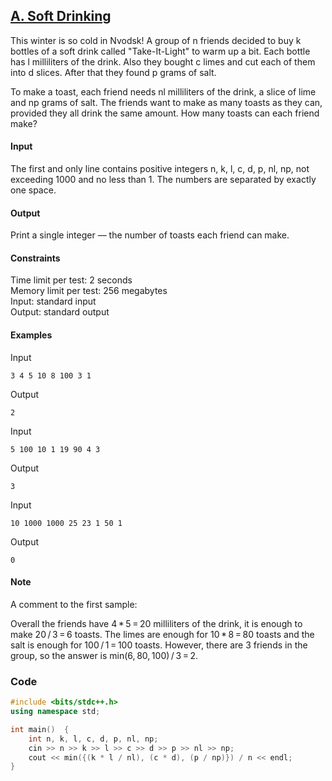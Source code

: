 ## [A. Soft Drinking](https://codeforces.com/problemset/problem/151/A)

This winter is so cold in Nvodsk! A group of n friends decided to buy k bottles of a soft drink called "Take-It-Light" to warm up a bit. Each bottle has l milliliters of the drink. Also they bought c limes and cut each of them into d slices. After that they found p grams of salt.

To make a toast, each friend needs nl milliliters of the drink, a slice of lime and np grams of salt. The friends want to make as many toasts as they can, provided they all drink the same amount. How many toasts can each friend make?

#### Input
The first and only line contains positive integers n, k, l, c, d, p, nl, np, not exceeding 1000 and no less than 1. The numbers are separated by exactly one space.

#### Output
Print a single integer — the number of toasts each friend can make.

#### Constraints
Time limit per test: 2 seconds <br>
Memory limit per test: 256 megabytes <br>
Input: standard input <br>
Output: standard output <br>

#### Examples
Input
```
3 4 5 10 8 100 3 1
```
Output
```
2
```
Input
```
5 100 10 1 19 90 4 3
```
Output
```
3
```
Input
```
10 1000 1000 25 23 1 50 1
```
Output
```
0
```

#### Note
A comment to the first sample:

Overall the friends have 4 * 5 = 20 milliliters of the drink, it is enough to make 20 / 3 = 6 toasts. The limes are enough for 10 * 8 = 80 toasts and the salt is enough for 100 / 1 = 100 toasts. However, there are 3 friends in the group, so the answer is min(6, 80, 100) / 3 = 2.

### Code
```cpp
#include <bits/stdc++.h>
using namespace std;

int main()  {
    int n, k, l, c, d, p, nl, np;
    cin >> n >> k >> l >> c >> d >> p >> nl >> np;
    cout << min({(k * l / nl), (c * d), (p / np)}) / n << endl;
}
```

